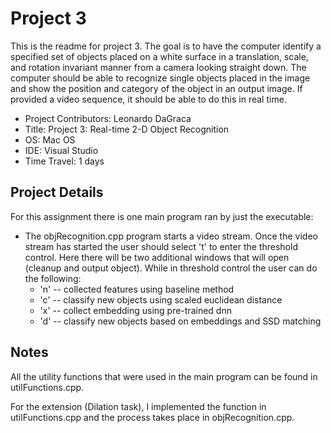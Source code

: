 # Project 3
This is the readme for project 3. The goal is to have the computer identify a specified set of objects placed on a white surface in a translation, scale, and rotation invariant manner from a camera looking straight down. The computer should be able to recognize single objects placed in the image and show the position and category of the object in an output image. If provided a video sequence, it should be able to do this in real time.



- Project Contributors: Leonardo DaGraca
- Title: Project 3: Real-time 2-D Object Recognition
- OS: Mac OS
- IDE: Visual Studio
- Time Travel: 1 days

## Project Details
For this assignment there is one main program ran by just the executable:
- The objRecognition.cpp program starts a video stream. Once the video stream has started the user should select 't' to enter the threshold control. Here there will be two additional windows that will open (cleanup and output object). While in threshold control the user can do the following:
  - 'n' -- collected features using baseline method
  - 'c' -- classify new objects using scaled euclidean distance
  - 'x' -- collect embedding using pre-trained dnn
  - 'd' -- classify new objects based on embeddings and SSD matching

## Notes
All the utility functions that were used in the main program can be found in
utilFunctions.cpp.

For the extension (Dilation task), I implemented the function in utilFunctions.cpp and the process takes place in objRecognition.cpp.